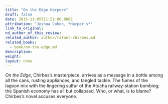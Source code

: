 ```yaml
---
title: "On the Edge Harpers"
draft: false
date: 2015-11-05T21:51:00.000Z
attribution: "Joshua Cohen, *Harper's*"
link_to_original:
nd_author_of_this_review:
related_author: author/rafael-chirbes.md
related_books:
  - book/on-the-edge.md
description:
weight:
layout: none
---
```

*On the Edge*, Chirbes’s masterpiece, arrives as a message in a bottle among all the cans, rusting appliances, and tangled tackle. The fumes of the lagoon mix with the lingering sulfur of the Atocha railway-station bombing; the Spanish economy has all but collapsed. Who, or what, is to blame? Chirbes’s novel accuses everyone.

